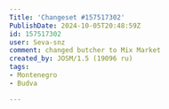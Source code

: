 ```yaml
---
Title: 'Changeset #157517302'
PublishDate: 2024-10-05T20:48:59Z
id: 157517302
user: Seva-snz
comment: changed butcher to Mix Market
created_by: JOSM/1.5 (19096 ru)
tags:
- Montenegro
- Budva

---
```

